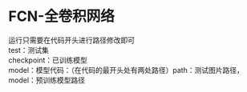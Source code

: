 # FCN-全卷积网络
运行只需要在代码开头进行路径修改即可         
test：测试集   
checkpoint：已训练模型   
model：模型代码：（在代码的最开头处有两处路径）path：测试图片路径，model：预训练模型路径 
